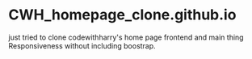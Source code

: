 # CWH_homepage_clone.github.io
just tried to clone codewithharry's  home page frontend and main thing Responsiveness without including boostrap.
